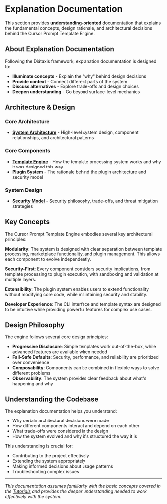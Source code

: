 # Explanation Documentation

This section provides **understanding-oriented** documentation that explains the fundamental concepts, design rationale, and architectural decisions behind the Cursor Prompt Template Engine.

## About Explanation Documentation

Following the Diátaxis framework, explanation documentation is designed to:

- **Illuminate concepts** - Explain the "why" behind design decisions
- **Provide context** - Connect different parts of the system
- **Discuss alternatives** - Explore trade-offs and design choices
- **Deepen understanding** - Go beyond surface-level mechanics

## Architecture & Design

### Core Architecture

- [**System Architecture**](architecture.md) - High-level system design, component relationships, and architectural patterns

### Core Components

- [**Template Engine**](template-engine.md) - How the template processing system works and why it was designed this way
- [**Plugin System**](plugin-system.md) - The rationale behind the plugin architecture and security model

### System Design

- [**Security Model**](security.md) - Security philosophy, trade-offs, and threat mitigation strategies

## Key Concepts

The Cursor Prompt Template Engine embodies several key architectural principles:

**Modularity**: The system is designed with clear separation between template processing, marketplace functionality, and plugin management. This allows each component to evolve independently.

**Security-First**: Every component considers security implications, from template processing to plugin execution, with sandboxing and validation at multiple layers.

**Extensibility**: The plugin system enables users to extend functionality without modifying core code, while maintaining security and stability.

**Developer Experience**: The CLI interface and template syntax are designed to be intuitive while providing powerful features for complex use cases.

## Design Philosophy

The engine follows several core design principles:

- **Progressive Disclosure**: Simple templates work out-of-the-box, while advanced features are available when needed
- **Fail-Safe Defaults**: Security, performance, and reliability are prioritized over convenience
- **Composability**: Components can be combined in flexible ways to solve different problems
- **Observability**: The system provides clear feedback about what's happening and why

## Understanding the Codebase

The explanation documentation helps you understand:

- Why certain architectural decisions were made
- How different components interact and depend on each other
- What trade-offs were considered in the design
- How the system evolved and why it's structured the way it is

This understanding is crucial for:

- Contributing to the project effectively
- Extending the system appropriately
- Making informed decisions about usage patterns
- Troubleshooting complex issues

---

*This documentation assumes familiarity with the basic concepts covered in the [Tutorials](../tutorials/) and provides the deeper understanding needed to work effectively with the system.*